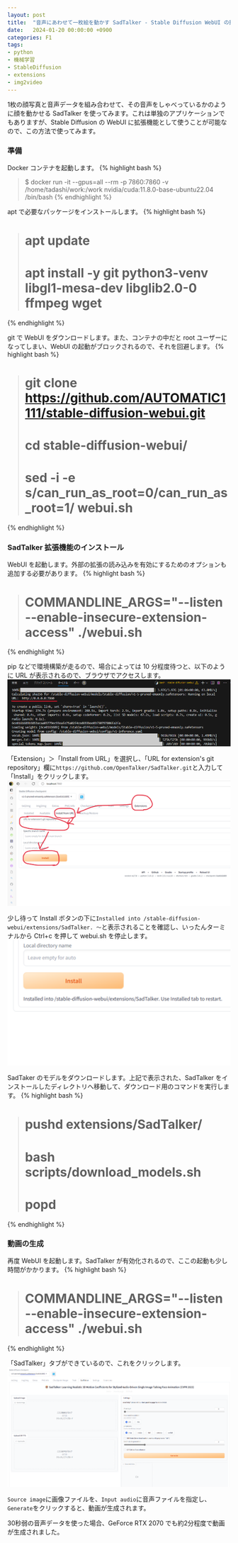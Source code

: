 ```yaml
---
layout: post
title:  "音声にあわせて一枚絵を動かす SadTalker - Stable Diffusion WebUI の拡張機能"
date:   2024-01-20 00:00:00 +0900
categories: F1
tags:
- python
- 機械学習
- StableDiffusion
- extensions
- img2video
---
```

1枚の顔写真と音声データを組み合わせて、その音声をしゃべっているかのように顔を動かせる SadTalker を使ってみます。これは単独のアプリケーションでもありますが、Stable Diffusion の WebUI に拡張機能として使うことが可能なので、この方法で使ってみます。

### 準備
Docker コンテナを起動します。
{% highlight bash %}
>$ docker run -it --gpus=all --rm -p 7860:7860 -v /home/tadashi/work:/work nvidia/cuda:11.8.0-base-ubuntu22.04 /bin/bash
{% endhighlight %}

apt で必要なパッケージをインストールします。
{% highlight bash %}
># apt update
># apt install -y git python3-venv libgl1-mesa-dev libglib2.0-0 ffmpeg wget
{% endhighlight %}

git で WebUI をダウンロードします。また、コンテナの中だと root ユーザーになってしまい、WebUI の起動がブロックされるので、それを回避します。
{% highlight bash %}
># git clone https://github.com/AUTOMATIC1111/stable-diffusion-webui.git
># cd stable-diffusion-webui/
># sed -i -e s/can_run_as_root=0/can_run_as_root=1/ webui.sh
{% endhighlight %}

### SadTalker 拡張機能のインストール
WebUI を起動します。外部の拡張の読み込みを有効にするためのオプションも追加する必要があります。
{% highlight bash %}
># COMMANDLINE_ARGS="--listen --enable-insecure-extension-access" ./webui.sh
{% endhighlight %}

pip などで環境構築が走るので、場合によっては 10 分程度待つと、以下のように URL が表示されるので、ブラウザでアクセスします。
![](/assets/images/2024/ss_20240120_01.png)

「Extension」＞「Install from URL」を選択し、「URL for extension's git repository」欄に`https://github.com/OpenTalker/SadTalker.git`と入力して「Install」をクリックします。
![](/assets/images/2024/ss_20240120_02.png)

少し待って Install ボタンの下に`Installed into /stable-diffusion-webui/extensions/SadTalker. ～`と表示されることを確認し、いったんターミナルから Ctrl+c を押して webui.sh を停止します。
![](/assets/images/2024/ss_20240120_03.png)

SadTaker のモデルをダウンロードします。上記で表示された、SadTalker をインストールしたディレクトリへ移動して、ダウンロード用のコマンドを実行します。
{% highlight bash %}
># pushd extensions/SadTalker/
># bash scripts/download_models.sh
># popd
{% endhighlight %}

### 動画の生成

再度 WebUI を起動します。SadTalker が有効化されるので、ここの起動も少し時間がかかります。
{% highlight bash %}
># COMMANDLINE_ARGS="--listen --enable-insecure-extension-access" ./webui.sh
{% endhighlight %}

「SadTalker」タブができているので、これをクリックします。
![](/assets/images/2024/ss_20240120_04.png)

`Source image`に画像ファイルを、`Input audio`に音声ファイルを指定し、`Generate`をクリックすると、動画が生成されます。

30秒弱の音声データを使った場合、GeForce RTX 2070 でも約2分程度で動画が生成されました。